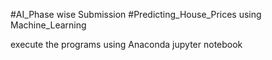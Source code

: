 #AI_Phase wise Submission
#Predicting_House_Prices using Machine_Learning

execute the programs using Anaconda jupyter notebook
